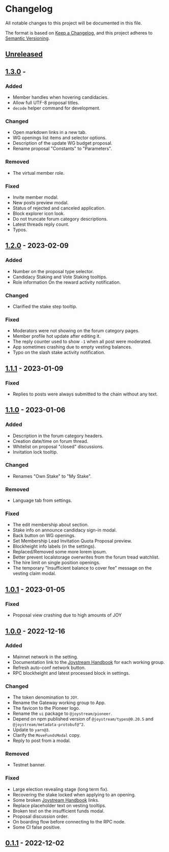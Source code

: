 # Changelog

All notable changes to this project will be documented in this file.

The format is based on [Keep a Changelog](https://keepachangelog.com/en/1.0.0/),
and this project adheres to [Semantic Versioning](https://semver.org/spec/v2.0.0.html).

## [Unreleased]

## [1.3.0] - 

### Added
- Member handles when hovering candidacies.
- Allow full UTF-8 proposal titles.
- `decode` helper command for development.

### Changed
- Open markdown links in a new tab.
- WG openings list items and selector options.
- Description of the update WG budget proposal.
- Rename proposal "Constants" to "Parameters".

### Removed
- The virtual member role.

### Fixed
- Invite member modal.
- New posts preview modal.
- Status of rejected and canceled application.
- Block explorer icon look.
- Do not truncate forum category descriptions.
- Latest threads reply count.
- Typos.

## [1.2.0] - 2023-02-09

### Added
- Number on the proposal type selector.
- Candidacy Staking and Vote Staking tooltips.
- Role information On the reward activity notification.

### Changed
- Clarified the stake step tooltip.

### Fixed
- Moderators were not showing on the forum category pages.
- Member profile hot update after editing it.
- The reply counter used to show `-1` when all post were moderated.
- App sometimes crashing due to empty vesting balances.
- Typo on the slash stake activity notification.

## [1.1.1] - 2023-01-09

### Fixed
- Replies to posts were always submitted to the chain without any text.

## [1.1.0] - 2023-01-06

### Added
- Description in the forum category headers.
- Creation date/time on forum thread.
- Whitelist on proposal "closed" discussions.
- Invitation lock tooltip.

### Changed
- Renames "Own Stake" to "My Stake".

### Removed
- Language tab from settings.

### Fixed
- The edit membership about section.
- Stake info on announce candidacy sign-in modal.
- Back button on WG openings.
- Set Membership Lead Invitation Quota Proposal preview.
- Blockheight info labels (in the settings).
- Replaced/Removed some more lorem ipsum.
- Better prevent localstorage overwrites from the forum tread watchlist.
- The hire limit on single position openings.
- The temporary "Insufficient balance to cover fee" message on the vesting claim modal.

## [1.0.1] - 2023-01-05

### Fixed
- Proposal view crashing due to high amounts of JOY

## [1.0.0] - 2022-12-16

### Added
- Mainnet network in the setting.
- Documentation link to the [Joystream Handbook](https://joystream.gitbook.io/testnet-workspace) for each working group.
- Refresh auto-conf network button.
- RPC blockheight and latest processed block in settings.

### Changed
- The token denomination to `JOY`.
- Rename the Gateway working group to App.
- The favicon to the Pioneer logo.
- Rename the `ui` package to `@joystream/pioneer`.
- Depend on npm published version of `@joystream/types@0.20.5` and `@joystream/metadata-protobuf@^2`.
- Update to `yarn@3`.
- Clarify the `MoveFundsModal` copy.
- Reply to post from a modal.

### Removed
- Testnet banner.

### Fixed
- Large election revealing stage (long term fix).
- Recovering the stake locked when applying to an opening.
- Some broken [Joystream Handbook](https://joystream.gitbook.io/testnet-workspace) links.
- Replace placeholder text on vesting tooltips.
- Broken text on the insufficient funds modal.
- Proposal discussion order.
- On boarding flow before connecting to the RPC node.
- Some CI false positive.

## [0.1.1] - 2022-12-02

[unreleased]: https://github.com/Joystream/pioneer/compare/v1.3.0...HEAD
[1.3.0]: https://github.com/Joystream/pioneer/compare/v1.2.0...v1.3.0
[1.2.0]: https://github.com/Joystream/pioneer/compare/v1.1.1...v1.2.0
[1.1.1]: https://github.com/Joystream/pioneer/compare/v1.1.0...v1.1.1
[1.1.0]: https://github.com/Joystream/pioneer/compare/v1.0.1...v1.1.0
[1.0.1]: https://github.com/Joystream/pioneer/compare/v1.0.0...v1.0.1
[1.0.0]: https://github.com/Joystream/pioneer/compare/v0.1.1...v1.0.0
[0.1.1]: https://github.com/Joystream/pioneer/commits/v0.1.1
